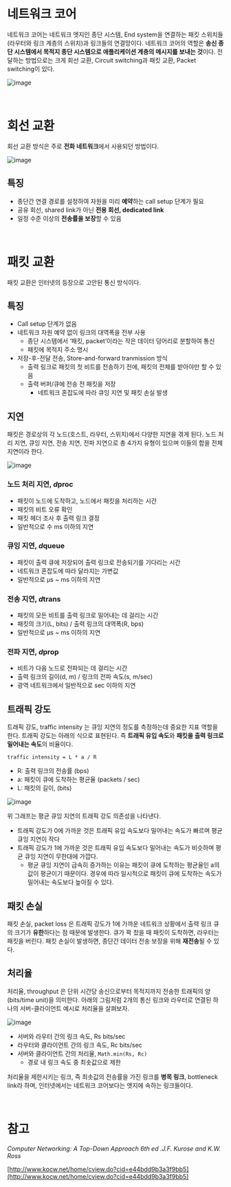 # 네트워크 코어

네트워크 코어는 네트워크 엣지인 종단 시스템, End system을 연결하는 패킷 스위치들(라우터와 링크 계층의 스위치)과 링크들의 연결망이다. 네트워크 코어의 역할은 **송신 종단 시스템에서 목적지 종단 시스템으로 애플리케이션 계층의 메시지를 보내는 것**이다. 전달하는 방법으로는 크게 회선 교환, Circuit switching과 패킷 교환, Packet switching이 있다.

![image](https://user-images.githubusercontent.com/96400112/197376040-f92ccd16-6949-47ec-9494-e572a7383b3a.png)

<br />

# 회선 교환

회선 교환 방식은 주로 **전화 네트워크**에서 사용되던 방법이다. 

![image](https://user-images.githubusercontent.com/96400112/197376049-acbefb34-2f9d-405a-bd25-00bbc8f9a713.png)

## 특징

- 종단간 연결 경로를 설정하여 자원을 미리 **예약**하는 call setup 단계가 필요
- 공유 회선, shared link가 아닌 **전용 회선, dedicated link**
- 일정 수준 이상의 **전송률을 보장**할 수 있음

<br />

# 패킷 교환

패킷 교환은 인터넷의 등장으로 고안된 통신 방식이다.

## 특징

- Call setup 단계가 없음
- 네트워크 자원 예약 없이 링크의 대역폭을 전부 사용
    - 종단 시스템에서 ‘패킷, packet’이라는 작은 데이터 덩어리로 분할하여 통신
    - 패킷에 목적지 주소 명시
- 저장-후-전달 전송, Store-and-forward tranmission 방식
    - 출력 링크로 패킷의 첫 비트를 전송하기 전에, 패킷의 전체를 받아야만 할 수 있음
    - 출력 버퍼/큐에 전송 전 패킷을 저장
        - 네트워크 혼잡도에 따라 큐잉 지연 및 패킷 손실 발생

## 지연

패킷은  경로상의 각 노드(호스트, 라우터, 스위치)에서 다양한 지연을 겪게 된다. 노드 처리 지연, 큐잉 지연, 전송 지연, 전파 지연으로 총 4가지 유형이 있으며 이들의 합을 전체 지연이라 한다.

![image](https://user-images.githubusercontent.com/96400112/197376055-82137b7a-423e-4cfc-84cb-aba38522622f.png)

### 노드 처리 지연, *d*proc

- 패킷이 노드에 도착하고, 노드에서 패킷을 처리하는 시간
- 패킷의 비트 오류 확인
- 패킷 헤더 조사 후 출력 링크 결정
- 일반적으로 수 ms 이하의 지연

### 큐잉 지연, *d*queue

- 패킷이 출력 큐에 저장되어 출력 링크로 전송되기를 기다리는 시간
- 네트워크 혼잡도에 따라 달라지는 가변값
- 일반적으로 μs ~ ms 이하의 지연

### 전송 지연, *d*trans

- 패킷의 모든 비트를 출력 링크로 밀어내는 데 걸리는 시간
- 패킷의 크기(L, bits) / 출력 링크의 대역폭(R, bps)
- 일반적으로 μs ~ ms 이하의 지연

### 전파 지연, *d*prop

- 비트가 다음 노드로 전파되는 데 걸리는 시간
- 출력 링크의 길이(d, m)  / 링크의 전파 속도(s, m/sec)
- 광역 네트워크에서 일반적으로 sec 이하의 지연

## 트래픽 강도

트래픽 강도, traffic intensity 는 큐잉 지연의 정도를 측정하는데 중요한 지표 역할을 한다. 트래픽 강도는 아래의 식으로 표현된다. 즉 **트래픽 유입 속도**와 **패킷을 출력 링크로 밀어내는 속도**의 비율이다. 

```
traffic intensity = L * a / R
```

- R: 출력 링크의 전송률 (bps)
- a: 패킷이 큐에 도착하는 평균율 (packets / sec)
- L: 패킷의 길이, (bits)

![image](https://user-images.githubusercontent.com/96400112/197376063-5f3e5b60-0be3-4a2a-a8e0-f590079e3a6c.png)

위 그래프는 평균 큐잉 지연의 트래픽 강도 의존성을 나타낸다.

- 트래픽 강도가 0에 가까운 것은 트래픽 유입 속도보다 밀어내는 속도가 빠르며 평균 큐잉 지연이 작다
- 트래픽 강도가 1에 가까운 것은 트래픽 유입 속도보다 밀어내는 속도가 비슷하며 평균 큐잉 지연이 무한대에 가깝다.
    - 평균 큐잉 지연이 급속히 증가하는 이유는 패킷이 큐에 도착하는 평균율인 a의 값이 평균이기 때문이다. 경우에 따라 일시적으로 패킷이 큐에 도착하는 속도가 밀어내는 속도보다 높아질 수 있다.

## 패킷 손실

패킷 손실, packet loss 은 트래픽 강도가 1에 가까운 네트워크 상황에서 출력 링크 큐의 크기가 **유한**하다는 점 때문에 발생한다. 큐가 꽉 찼을 때 패킷이 도착하면, 라우터는 패킷을 버린다. 패킷 손실이 발생하면, 종단간 데이터 전송 보장을 위해 **재전송**될 수 있다.

## 처리율

처리율, throughput 은 단위 시간당 송신으로부터 목적지까지 전송한 트래픽의 양 (bits/time unit)을 의미한다. 아래의 그림처럼 2개의 통신 링크와 라우터로 연결된 하나의 서버-클라이언트 예시로 처리율을 살펴보자. 

![image](https://user-images.githubusercontent.com/96400112/197376071-08abb149-9a8c-4e3c-a1c1-2fbcf56d466a.png)

- 서버와 라우터 간의 링크 속도, Rs bits/sec
- 라우터와 클라이언트 간의 링크 속도, Rc bits/sec
- 서버와 클라이언트 간의 처리율, `Math.min(Rs, Rc)`
    - 경로 내 링크 속도 중 최솟값으로 제한

처리율을 제한시키는 링크, 즉 최솟값의 전송률을 가진 링크를 **병목 링크**, bottleneck link라 하며, 인터넷에서는 네트워크 코어보다는 엣지에 속하는 링크들이다.

<br />

# 참고

*Computer Networking: A Top-Down Approach 6th ed .J.F. Kurose and K.W. Ross*

[http://www.kocw.net/home/cview.do?cid=e44bdd9b3a3f9bb5](http://www.kocw.net/home/cview.do?cid=e44bdd9b3a3f9bb5)
